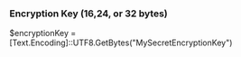 ### Encryption Key (16,24, or 32 bytes) ###
$encryptionKey = [Text.Encoding]::UTF8.GetBytes("MySecretEncryptionKey")
